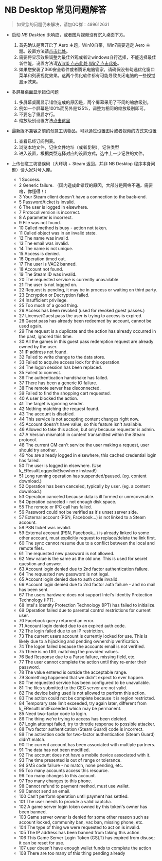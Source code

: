 # NB Desktop 常见问题解答

> 如果您的问题仍未解决，请加QQ群：499612631

* 启动 *NB Desktop* 未响应，或者图片视频没有沉入桌面下方。
  1. 首先确认是否开启了 Aero 主题。Win10自带，Win7需要选定 Aero 主题。设置方法请[点击此处](https://jingyan.baidu.com/article/454316ab3a0bd1f7a6c03a46.html)。
  2. 需要将显示效果调整为最佳外观或者让windows自行选择，不能选择最佳新性能，设置方法请[Win10 点击此处](https://jingyan.baidu.com/article/b907e62785228746e7891c8a.html),[Win7 点击此处](https://jingyan.baidu.com/article/ca2d939dc8a890eb6c31ced2.html)。
  3. 如果您安装了360安全软件或者腾讯电脑管家，请确保没有勾选优化窗口菜单和列表视觉效果。这两个优化软件都有可能导致关闭电脑的一些视觉显示效果。

* 多屏幕桌面显示错位问题
  1. 多屏幕桌面显示错位造成的原因是，两个屏幕采用了不同的缩放级别。
  2. 例如一个屏幕是100%而另外是125%，调整为相同的缩放级别即可。
  3. 不要忘了重启才行。
  4. 缩放级别设置方法[点击这里](http://robotrs.lenovo.com.cn/ZmptY2NtYW5hZ2Vy/p4data/Rdata/Rfiles/724.html)

* 最新版不兼容之前的创意工坊物品，可以通过设置图片或者视频的方式来设置
  1. 查看已经订阅列表。
  2. 浏览本地文件，记住文件地址（或者复制），记住类型
  3. 进入设置，根据类型选择对应的设置方式，选中上一步记住的文件。

* 上传创意工坊错误码（大环境 + Steam 返回，并非 NB Desktop 程序本身问题）请大家对号入座。
  - 1	Success.
  - 2	Generic failure. （国内造成此错误的原因，大部分是网络不通。需要啥，你懂得！）
  - 3	Your Steam client doesn't have a connection to the back-end.
  - 5	Password/ticket is invalid.
  - 6	The user is logged in elsewhere.
  - 7	Protocol version is incorrect.
  - 8	A parameter is incorrect.
  - 9	File was not found.
  - 10	Called method is busy - action not taken.
  - 11	Called object was in an invalid state.
  - 12	The name was invalid.
  - 13	The email was invalid.
  - 14	The name is not unique.
  - 15	Access is denied.
  - 16	Operation timed out.
  - 17	The user is VAC2 banned.
  - 18	Account not found.
  - 19	The Steam ID was invalid.
  - 20	The requested service is currently unavailable.
  - 21	The user is not logged on.
  - 22	Request is pending, it may be in process or waiting on third party.
  - 23	Encryption or Decryption failed.
  - 24	Insufficient privilege.
  - 25	Too much of a good thing.
  - 26	Access has been revoked (used for revoked guest passes.)
  - 27	License/Guest pass the user is trying to access is expired.
  - 28	Guest pass has already been redeemed by account, cannot be used again.
  - 29	The request is a duplicate and the action has already occurred in the past, ignored this time.
  - 30	All the games in this guest pass redemption request are already owned by the user.
  - 31	IP address not found.
  - 32	Failed to write change to the data store.
  - 33	Failed to acquire access lock for this operation.
  - 34	The logon session has been replaced.
  - 35	Failed to connect.
  - 36	The authentication handshake has failed.
  - 37	There has been a generic IO failure.
  - 38	The remote server has disconnected.
  - 39	Failed to find the shopping cart requested.
  - 40	A user blocked the action.
  - 41	The target is ignoring sender.
  - 42	Nothing matching the request found.
  - 43	The account is disabled.
  - 44	This service is not accepting content changes right now.
  - 45	Account doesn't have value, so this feature isn't available.
  - 46	Allowed to take this action, but only because requester is admin.
  - 47	A Version mismatch in content transmitted within the Steam protocol.
  - 48	The current CM can't service the user making a request, user should try another.
  - 49	You are already logged in elsewhere, this cached credential login has failed.
  - 50	The user is logged in elsewhere. (Use k_EResultLoggedInElsewhere instead!)
  - 51	Long running operation has suspended/paused. (eg. content download.)
  - 52	Operation has been canceled, typically by user. (eg. a content download.)
  - 53	Operation canceled because data is ill formed or unrecoverable.
  - 54	Operation canceled - not enough disk space.
  - 55	The remote or IPC call has failed.
  - 56	Password could not be verified as it's unset server side.
  - 57	External account (PSN, Facebook...) is not linked to a Steam account.
  - 58	PSN ticket was invalid.
  - 59	External account (PSN, Facebook...) is already linked to some other account, must explicitly request to replace/delete the link first.
  - 60	The sync cannot resume due to a conflict between the local and remote files.
  - 61	The requested new password is not allowed.
  - 62	New value is the same as the old one. This is used for secret question and answer.
  - 63	Account login denied due to 2nd factor authentication failure.
  - 64	The requested new password is not legal.
  - 65	Account login denied due to auth code invalid.
  - 66	Account login denied due to 2nd factor auth failure - and no mail has been sent.
  - 67	The users hardware does not support Intel's Identity Protection Technology (IPT).
  - 68	Intel's Identity Protection Technology (IPT) has failed to initialize.
  - 69	Operation failed due to parental control restrictions for current user.
  - 70	Facebook query returned an error.
  - 71	Account login denied due to an expired auth code.
  - 72	The login failed due to an IP restriction.
  - 73	The current users account is currently locked for use. This is likely due to a hijacking and pending ownership verification.
  - 74	The logon failed because the accounts email is not verified.
  - 75	There is no URL matching the provided values.
  - 76	Bad Response due to a Parse failure, missing field, etc.
  - 77	The user cannot complete the action until they re-enter their password.
  - 78	The value entered is outside the acceptable range.
  - 79	Something happened that we didn't expect to ever happen.
  - 80	The requested service has been configured to be unavailable.
  - 81	The files submitted to the CEG server are not valid.
  - 82	The device being used is not allowed to perform this action.
  - 83	The action could not be complete because it is region restricted.
  - 84	Temporary rate limit exceeded, try again later, different from k_EResultLimitExceeded which may be permanent.
  - 85	Need two-factor code to login.
  - 86	The thing we're trying to access has been deleted.
  - 87	Login attempt failed, try to throttle response to possible attacker.
  - 88	Two factor authentication (Steam Guard) code is incorrect.
  - 89	The activation code for two-factor authentication (Steam Guard) didn't match.
  - 90	The current account has been associated with multiple partners.
  - 91	The data has not been modified.
  - 92	The account does not have a mobile device associated with it.
  - 93	The time presented is out of range or tolerance.
  - 94	SMS code failure - no match, none pending, etc.
  - 95	Too many accounts access this resource.
  - 96	Too many changes to this account.
  - 97	Too many changes to this phone.
  - 98	Cannot refund to payment method, must use wallet.
  - 99	Cannot send an email.
  - 100	Can't perform operation until payment has settled.
  - 101	The user needs to provide a valid captcha.
  - 102	A game server login token owned by this token's owner has been banned.
  - 103	Game server owner is denied for some other reason such as account locked, community ban, vac ban, missing phone, etc.
  - 104	The type of thing we were requested to act on is invalid.
  - 105	The IP address has been banned from taking this action.
  - 106	This Game Server Login Token (GSLT) has expired from disuse; it can be reset for use.
  - 107	user doesn't have enough wallet funds to complete the action
  - 108	There are too many of this thing pending already
